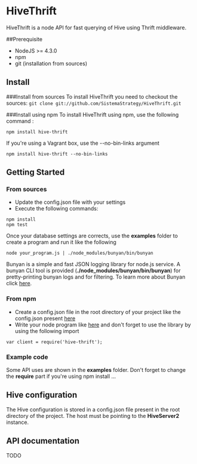 # HiveThrift
HiveThrift is a node API for fast querying of Hive using Thrift middleware. 

##Prerequisite
* NodeJS >= 4.3.0
* npm 
* git (installation from sources)

## Install 
###Install from sources
To install HiveThrift you need to checkout the sources: `git clone git://github.com/SistemaStrategy/HiveThrift.git`

###Install using npm
To install HiveThrift using npm, use the following command : 
```
npm install hive-thrift
```
If you're using a Vagrant box, use the --no-bin-links argument
```
npm install hive-thrift --no-bin-links
```

## Getting Started
### From sources
* Update the config.json file with your settings
* Execute the following commands:
```
npm install 
npm test 
```
Once your database settings are corrects, use the **examples** folder to create a program and run it like the following 
```
node your_program.js | ./node_modules/bunyan/bin/bunyan
```
Bunyan is a simple and fast JSON logging library for node.js service. A bunyan CLI tool is provided (**./node_modules/bunyan/bin/bunyan**) for pretty-printing bunyan logs and for filtering.
To learn more about Bunyan click [here](https://github.com/trentm/node-bunyan).

### From npm
* Create a config.json file in the root directory of your project like the config.json present [here](https://github.com/SistemaStrategy/HiveThrift/blob/master/config.json)
* Write your node program like [here](https://github.com/SistemaStrategy/HiveThrift/blob/master/examples/simple-example.js) and don't forget to use the library by using the following import
```
var client = require('hive-thrift');
```

### Example code
Some API uses are shown in the **examples** folder. Don't forget to change the **require** part if you're using npm install ... 

## Hive configuration
The Hive configuration is stored in a config.json file present in the root directory of the project. The host must be pointing to the **HiveServer2** instance.


## API documentation 
TODO
